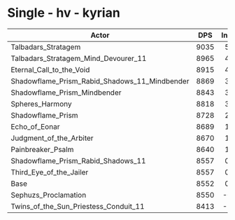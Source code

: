# Single - hv - kyrian
| Actor | DPS | Increase |
|---|:---:|:---:|
|Talbadars_Stratagem|9035|5.65%|
|Talbadars_Stratagem_Mind_Devourer_11|8965|4.84%|
|Eternal_Call_to_the_Void|8915|4.25%|
|Shadowflame_Prism_Rabid_Shadows_11_Mindbender|8869|3.71%|
|Shadowflame_Prism_Mindbender|8843|3.40%|
|Spheres_Harmony|8818|3.11%|
|Shadowflame_Prism|8728|2.06%|
|Echo_of_Eonar|8689|1.60%|
|Judgment_of_the_Arbiter|8670|1.38%|
|Painbreaker_Psalm|8640|1.03%|
|Shadowflame_Prism_Rabid_Shadows_11|8557|0.06%|
|Third_Eye_of_the_Jailer|8557|0.05%|
|Base|8552|0.00%|
|Sephuzs_Proclamation|8550|-0.02%|
|Twins_of_the_Sun_Priestess_Conduit_11|8413|-1.63%|
